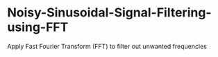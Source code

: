 # Noisy-Sinusoidal-Signal-Filtering-using-FFT
Apply Fast Fourier Transform (FFT) to filter out unwanted frequencies
